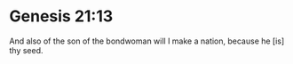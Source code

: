 # Genesis 21:13

And also of the son of the bondwoman will I make a nation, because he [is] thy seed.